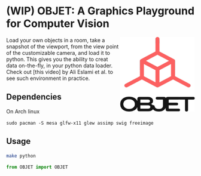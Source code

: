 
# (WIP) OBJET: A Graphics Playground for Computer Vision
<img align="right" width="200" height="200" src="./resources/logo/OBJET.png">
Load your own objects in a room, take a snapshot of the viewport, from the view point of the customizable camera, and load it to python. This gives you the ability to creat data on-the-fly, in your python data loader. Check out [this video] by Ali Eslami et al. to see such environment in practice.

## Dependencies
On Arch linux
```
sudo pacman -S mesa glfw-x11 glew assimp swig freeimage
```

## Usage
```bash 
make python
```
```python
from OBJET import OBJET
```
[this video]: https://www.youtube.com/watch?v=G-kWNQJ4idw

